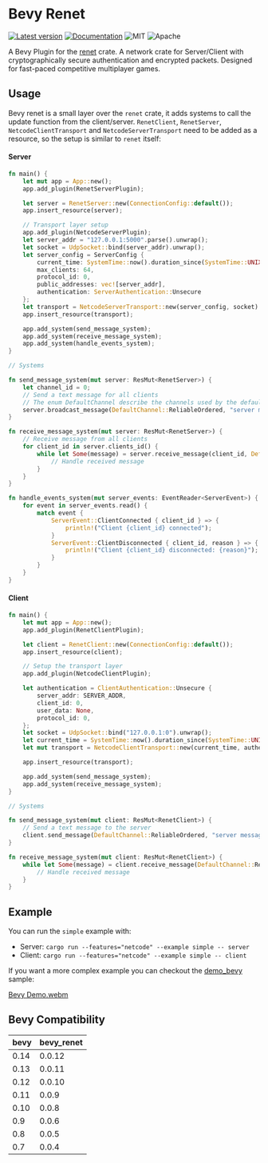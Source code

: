 # Bevy Renet
[![Latest version](https://img.shields.io/crates/v/bevy_renet.svg)](https://crates.io/crates/bevy_renet)
[![Documentation](https://docs.rs/bevy_renet/badge.svg)](https://docs.rs/bevy_renet)
![MIT](https://img.shields.io/badge/license-MIT-blue.svg)
![Apache](https://img.shields.io/badge/license-Apache-blue.svg)

A Bevy Plugin for the [renet](https://github.com/lucaspoffo/renet) crate.
A network crate for Server/Client with cryptographically secure authentication and encrypted packets.
Designed for fast-paced competitive multiplayer games.

## Usage
Bevy renet is a small layer over the `renet` crate, it adds systems to call the update function from the client/server. `RenetClient`, `RenetServer`, `NetcodeClientTransport` and `NetcodeServerTransport` need to be added as a resource, so the setup is similar to `renet` itself:

#### Server
```rust
fn main() {
    let mut app = App::new();
    app.add_plugin(RenetServerPlugin);

    let server = RenetServer::new(ConnectionConfig::default());
    app.insert_resource(server);

    // Transport layer setup
    app.add_plugin(NetcodeServerPlugin);
    let server_addr = "127.0.0.1:5000".parse().unwrap();
    let socket = UdpSocket::bind(server_addr).unwrap();
    let server_config = ServerConfig {
        current_time: SystemTime::now().duration_since(SystemTime::UNIX_EPOCH).unwrap(),
        max_clients: 64,
        protocol_id: 0,
        public_addresses: vec![server_addr],
        authentication: ServerAuthentication::Unsecure
    };
    let transport = NetcodeServerTransport::new(server_config, socket).unwrap();
    app.insert_resource(transport);

    app.add_system(send_message_system);
    app.add_system(receive_message_system);
    app.add_system(handle_events_system);
}

// Systems

fn send_message_system(mut server: ResMut<RenetServer>) {
    let channel_id = 0;
    // Send a text message for all clients
    // The enum DefaultChannel describe the channels used by the default configuration
    server.broadcast_message(DefaultChannel::ReliableOrdered, "server message");
}

fn receive_message_system(mut server: ResMut<RenetServer>) {
    // Receive message from all clients
    for client_id in server.clients_id() {
        while let Some(message) = server.receive_message(client_id, DefaultChannel::ReliableOrdered) {
            // Handle received message
        }
    }
}

fn handle_events_system(mut server_events: EventReader<ServerEvent>) {
    for event in server_events.read() {
        match event {
            ServerEvent::ClientConnected { client_id } => {
                println!("Client {client_id} connected");
            }
            ServerEvent::ClientDisconnected { client_id, reason } => {
                println!("Client {client_id} disconnected: {reason}");
            }
        }
    }
}
```

#### Client
```rust
fn main() {
    let mut app = App::new();
    app.add_plugin(RenetClientPlugin);

    let client = RenetClient::new(ConnectionConfig::default());
    app.insert_resource(client);

    // Setup the transport layer
    app.add_plugin(NetcodeClientPlugin);

    let authentication = ClientAuthentication::Unsecure {
        server_addr: SERVER_ADDR,
        client_id: 0,
        user_data: None,
        protocol_id: 0,
    };
    let socket = UdpSocket::bind("127.0.0.1:0").unwrap();
    let current_time = SystemTime::now().duration_since(SystemTime::UNIX_EPOCH).unwrap();
    let mut transport = NetcodeClientTransport::new(current_time, authentication, socket).unwrap();

    app.insert_resource(transport);

    app.add_system(send_message_system);
    app.add_system(receive_message_system);
}

// Systems

fn send_message_system(mut client: ResMut<RenetClient>) {
    // Send a text message to the server
    client.send_message(DefaultChannel::ReliableOrdered, "server message");
}

fn receive_message_system(mut client: ResMut<RenetClient>) {
    while let Some(message) = client.receive_message(DefaultChannel::ReliableOrdered) {
        // Handle received message
    }
}
```

## Example

You can run the `simple` example with:

* Server: `cargo run --features="netcode" --example simple -- server`
* Client: `cargo run --features="netcode" --example simple -- client`

If you want a more complex example you can checkout the [demo_bevy](https://github.com/lucaspoffo/renet/tree/master/demo_bevy) sample:

[Bevy Demo.webm](https://user-images.githubusercontent.com/35241085/180664609-f8c969e0-d313-45c0-9c04-8a116896d0bd.webm)

## Bevy Compatibility

|bevy|bevy_renet|
|---|---|
|0.14|0.0.12|
|0.13|0.0.11|
|0.12|0.0.10|
|0.11|0.0.9|
|0.10|0.0.8|
|0.9|0.0.6|
|0.8|0.0.5|
|0.7|0.0.4|
